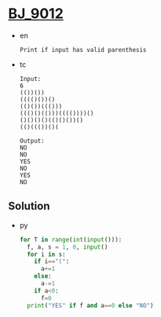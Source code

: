 # [BJ_9012](https://acmicpc.net/problem/9012)

* en

  ```en
  Print if input has valid parenthesis
  ```

* tc

  ```tc
  Input:
  6
  (())())
  (((()())()
  (()())((()))
  ((()()(()))(((())))()
  ()()()()(()()())()
  (()((())()(

  Output:
  NO
  NO
  YES
  NO
  YES
  NO
  ```

## Solution

* py

  ```py
  for T in range(int(input())):
    f, a, s = 1, 0, input()
    for i in s:
      if i=="(":
        a+=1
      else:
        a-=1
      if a<0:
        f=0
    print("YES" if f and a==0 else "NO")
  ```
